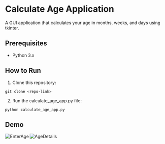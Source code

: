 # Calculate Age Application
A GUI application that calculates your age in months, weeks, and days using tkinter.

## Prerequisites
- Python 3.x

## How to Run

1. Clone this repository:
```
git clone <repo-link>
```
2. Run the calculate_age_app.py file:
```
python calculate_age_app.py
```
## Demo
![EnterAge](https://github.com/MohammadYaserAzrak/CalculateAgeApp/assets/110301018/9084d381-e50a-4ee4-89bc-619aa393d4b1)
![AgeDetails](https://github.com/MohammadYaserAzrak/CalculateAgeApp/assets/110301018/c353637f-8711-4405-bcdc-bc7860978791)
